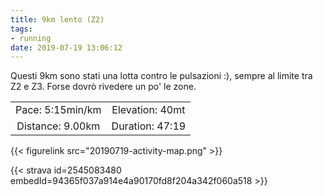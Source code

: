 ```yaml
---
title: 9km lento (Z2)
tags:
- running
date: 2019-07-19 13:06:12
---
```

Questi 9km sono stati una lotta contro le pulsazioni :), sempre al limite tra Z2 e Z3. Forse dovrò rivedere un po' le zone.

| | |
| :-: | :-: |
| Pace: 5:15min/km | Elevation: 40mt |
| Distance: 9.00km | Duration: 47:19 |



{{< figurelink src="20190719-activity-map.png" >}}


{{< strava id=2545083480 embedId=94365f037a914e4a90170fd8f204a342f060a518 >}}
